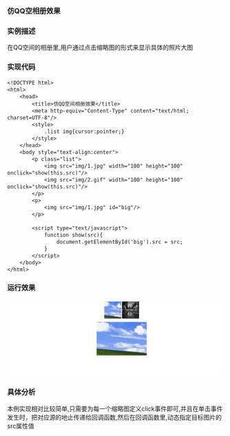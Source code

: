 ### 仿QQ空相册效果
### 实例描述
在QQ空间的相册里,用户通过点击缩略图的形式来显示具体的照片大图
### 实现代码
```
<!DOCTYPE html>
<html>
    <head>
        <title>仿QQ空间相册效果</title>
        <meta http-equiv="Content-Type" content="text/html; charset=UTF-8"/>
        <style>
            .list img{cursor:pointer;}
        </style>
    </head>
    <body style="text-align:center">
        <p class="list">
            <img src="img/1.jpg" width="100" height="100" onclick="show(this.src)"/>
            <img src="img/2.gif" width="100" height="100" onclick="show(this.src)"/>
        </p>
        <p>
            <img src="img/1.jpg" id="big"/>
        </p>

        <script type="text/javascript">     
            function show(src){
                document.getElementById('big').src = src;
            }
        </script>   
    </body>
</html>
```
### 运行效果
![仿QQ空间相册效果](img/仿QQ空间相册效果.gif)
### 具体分析
本例实现相对比较简单,只需要为每一个缩略图定义click事件即可,并且在单击事件发生时，把对应源的地止传递给回调函数,然后在回调函数里,动态指定目标图片的src属性值
